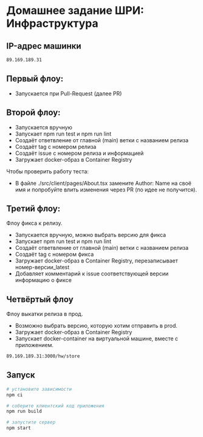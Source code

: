 # Домашнее задание ШРИ: Инфраструктура

## IP-адрес машинки
```bash
89.169.189.31
```
## Первый флоу:
- Запускается при Pull-Request (далее PR)

## Второй флоу:
- Запускается вручную
- Запускает npm run test и npm run lint
- Создаёт ответвление от главной (main) ветки с названием релиза
- Создаёт tag с номером релиза
- Создаёт issue с номером релиза и информацией
- Загружает docker-образ в Container Registry

Чтобы проверить работу теста:
- В файле ./src/client/pages/About.tsx замените Author: Name на своё имя и попробуйте влить изменения через PR (по идее не получится).

## Третий флоу:
Флоу фикса к релизу.
- Запускается вручную, можно выбрать версию для фикса
- Запускает npm run test и npm run lint
- Создаёт ответвление от главной (main) ветки с названием релиза
- Создаёт tag с номером фикса
- Загружает docker-образ в Container Registry, перезаписывает номер-версии_latest
- Добавляет комментарий к issue соответствующей версии информацию о фиксе

## Четвёртый флоу
Флоу выкатки релиза в прод.
- Возможно выбрать версию, которую хотим отправить в prod.
- Загружает docker-образ в Container Registry
- Запускает docker-container на виртуальной машине, вместе с приложением.

 ```bash
89.169.189.31:3000/hw/store
```

## Запуск

```sh
# установите зависимости
npm ci

# соберите клиентский код приложения
npm run build

# запустите сервер
npm start
```
